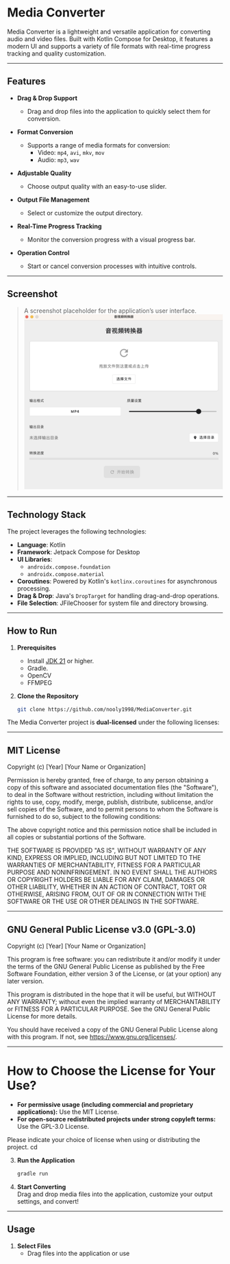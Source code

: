 # Media Converter

Media Converter is a lightweight and versatile application for converting audio and video files. Built with Kotlin Compose for Desktop, it features a modern UI and supports a variety of file formats with real-time progress tracking and quality customization.

---

## Features

- **Drag & Drop Support**
  - Drag and drop files into the application to quickly select them for conversion.

- **Format Conversion**
  - Supports a range of media formats for conversion:
    - Video: `mp4`, `avi`, `mkv`, `mov`
    - Audio: `mp3`, `wav`

- **Adjustable Quality**
  - Choose output quality with an easy-to-use slider.

- **Output File Management**
  - Select or customize the output directory.

- **Real-Time Progress Tracking**
  - Monitor the conversion progress with a visual progress bar.

- **Operation Control**
  - Start or cancel conversion processes with intuitive controls.

---

## Screenshot

> A screenshot placeholder for the application’s user interface.
![Media Converter UI](img/main.png)

---

## Technology Stack

The project leverages the following technologies:

- **Language**: Kotlin
- **Framework**: Jetpack Compose for Desktop
- **UI Libraries**:
  - `androidx.compose.foundation`
  - `androidx.compose.material`
- **Coroutines**: Powered by Kotlin's `kotlinx.coroutines` for asynchronous processing.
- **Drag & Drop**: Java's `DropTarget` for handling drag-and-drop operations.
- **File Selection**: JFileChooser for system file and directory browsing.

---

## How to Run

1. **Prerequisites**
   - Install [JDK 21](https://www.oracle.com/java/technologies/javase-downloads.html) or higher.
   - Gradle.
   - OpenCV
   - FFMPEG

2. **Clone the Repository**

   ```bash
   git clone https://github.com/nooly1998/MediaConverter.git

The Media Converter project is **dual-licensed** under the following licenses:

---

## MIT License

Copyright (c) [Year] [Your Name or Organization]

Permission is hereby granted, free of charge, to any person obtaining a copy
of this software and associated documentation files (the "Software"), to deal
in the Software without restriction, including without limitation the rights
to use, copy, modify, merge, publish, distribute, sublicense, and/or sell
copies of the Software, and to permit persons to whom the Software is
furnished to do so, subject to the following conditions:

The above copyright notice and this permission notice shall be included in all
copies or substantial portions of the Software.

THE SOFTWARE IS PROVIDED "AS IS", WITHOUT WARRANTY OF ANY KIND, EXPRESS OR
IMPLIED, INCLUDING BUT NOT LIMITED TO THE WARRANTIES OF MERCHANTABILITY,
FITNESS FOR A PARTICULAR PURPOSE AND NONINFRINGEMENT. IN NO EVENT SHALL THE
AUTHORS OR COPYRIGHT HOLDERS BE LIABLE FOR ANY CLAIM, DAMAGES OR OTHER
LIABILITY, WHETHER IN AN ACTION OF CONTRACT, TORT OR OTHERWISE, ARISING FROM,
OUT OF OR IN CONNECTION WITH THE SOFTWARE OR THE USE OR OTHER DEALINGS IN THE
SOFTWARE.

---

## GNU General Public License v3.0 (GPL-3.0)

Copyright (c) [Year] [Your Name or Organization]

This program is free software: you can redistribute it and/or modify it under
the terms of the GNU General Public License as published by the Free Software
Foundation, either version 3 of the License, or (at your option) any later
version.

This program is distributed in the hope that it will be useful, but WITHOUT
ANY WARRANTY; without even the implied warranty of MERCHANTABILITY or FITNESS
FOR A PARTICULAR PURPOSE. See the GNU General Public License for more details.

You should have received a copy of the GNU General Public License along with
this program. If not, see <https://www.gnu.org/licenses/>.

---

# How to Choose the License for Your Use?

- **For permissive usage (including commercial and proprietary applications):** Use the MIT License.
- **For open-source redistributed projects under strong copyleft terms:** Use the GPL-3.0 License.

Please indicate your choice of license when using or distributing the project.
   cd <project-directory>

3. **Run the Application**
   ```kotlin
   gradle run
   ```

4. **Start Converting**  
   Drag and drop media files into the application, customize your output settings, and convert!

---

## Usage

1. **Select Files**
   - Drag files into the application or use